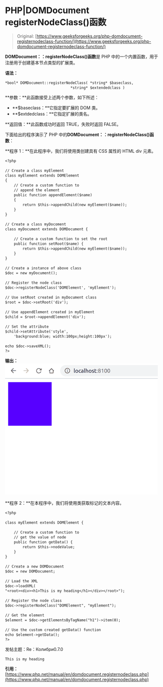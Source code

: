 # PHP|DOMDocument registerNodeClass()函数

> Original: [https://www.geeksforgeeks.org/php-domdocument-registernodeclass-function/](https://www.geeksforgeeks.org/php-domdocument-registernodeclass-function/)

**DOMDocument：：registerNodeClass()函数**是 PHP 中的一个内置函数，用于注册用于创建基本节点类型的扩展类。

**语法：**

```
*bool* DOMDocument::registerNodeClass( *string* $baseclass,
                              *string* $extendedclass )
```

**参数：**此函数接受上述两个参数，如下所述：

*   **$baseclass：**它指定要扩展的 DOM 类。
*   **$extdedclass：**它指定扩展的类名。

**返回值：**此函数成功时返回 TRUE，失败时返回 FALSE。

下面给出的程序演示了 PHP 中的**DOMDocument：：registerNodeClass()函数**：

**程序 1：**在此程序中，我们将使用类创建具有 CSS 属性的 HTML div 元素。

```
<?php

// Create a class myElement
class myElement extends DOMElement
{
    // Create a custom function to
    // append the element
    public function appendElement($name)
    {
        return $this->appendChild(new myElement($name));
    }
}

// Create a class myDocoment
class myDocument extends DOMDocument {

    // Create a custom function to set the root
    public function setRoot($name) {
        return $this->appendChild(new myElement($name));
    }
}

// Create a instance of above class
$doc = new myDocument();

// Register the node class
$doc->registerNodeClass('DOMElement', 'myElement');

// Use setRoot created in myDocument class
$root = $doc->setRoot('div');

// Use appendElement created in myElement
$child = $root->appendElement('div');

// Set the attribute
$child->setAttribute('style',
    'background:blue; width:100px;height:100px');

echo $doc->saveXML();
?>
```

**输出：**
![](img/6a0f182085f27191eb37ea25ef34897b.png)

**程序 2：**在本程序中，我们将使用类获取标记的文本内容。

```
<?php

class myElement extends DOMElement {

    // Create a custom function to
    // get the value of node
    public function getData() {
        return $this->nodeValue;
    }
}

// Create a new DOMDocument
$doc = new DOMDocument;

// Load the XML
$doc->loadXML(
"<root><div><h1>This is my heading</h1></div></root>");

// Register the node class
$doc->registerNodeClass("DOMElement", "myElement");

// Get the element
$element = $doc->getElementsByTagName("h1")->item(0);

// Use the custom created getData() function
echo $element->getData();
?>
```

发帖主题：Re：Колибри0.7.0

```
This is my heading
```

**引用：**[https://www.php.net/manual/en/domdocument.registernodeclass.php](https://www.php.net/manual/en/domdocument.registernodeclass.php)